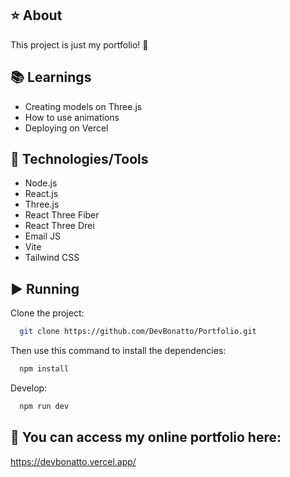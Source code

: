 ## ⭐ About
This project is just my portfolio! 🚀

## 📚 Learnings
- Creating models on Three.js
- How to use animations
- Deploying on Vercel

## 🚀 Technologies/Tools
- Node.js
- React.js
- Three.js
- React Three Fiber
- React Three Drei
- Email JS
- Vite
- Tailwind CSS

## ▶️ Running
Clone the project:
```bash
  git clone https://github.com/DevBonatto/Portfolio.git
```

Then use this command to install the dependencies:
```bash
  npm install
```

Develop:
```bash
  npm run dev
```

## 💼 You can access my online portfolio here:
https://devbonatto.vercel.app/
